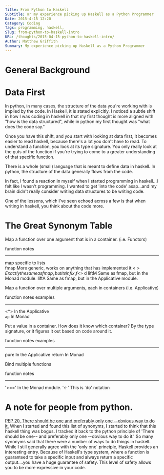 ```yaml
---
Title: From Python to Haskell
Subtitle: or my experience picking up Haskell as a Python Programmer
Date: 2015-4-15 12:20
Category: Coding
Tags: programming, haskell, 
Slug: from-python-to-haskell-intro
URL: /thoughts/2015-04-15-python-to-haskell-intro/
Author: Matthew Griffith
Summary: My experience picking up Haskell as a Python Programmer
---
```


# General Background

# Data First
In python, in many cases,  the structure of the data you're working with is implied by the code.  In Haskell, it is stated explicitly.  I noticed a subtle shift in how I was coding in haskell in that my first thought is more aligned with "how is the data structured", while in python my first thought was "what does the code say."

Once you have this shift, and you start with looking at data first, it becomes easier to read haskell, because there's a lot you don't have to read.  To understand a function, you look at its type signature.  You only really look at the guts of the function if you're trying to come to a greater understanding of that specific function.

There is a whole (small) language that is meant to define data in haskell.  In python, the structure of the data generally flows from the code.

In fact, I found a reaction in myself when I started programming in haskell...I felt like I wasn't programming.  I wanted to get 'into the code' asap...and my brain didn't really consider writing data structures to be writing code.

One of the lessons, which I've seen echoed across a few is that when writing in haskell, you think about the code more.



# The Great Synonym Table

Map a function over one argument that is in a container. (i.e. Functors)

function     notes   
------------ ---------------------                                    
map          specific to lists   
fmap         More generic, works on anything that has implemented it
<$>          Exactly the same as fmap, but its infix.  f <$> d
liftM        Same as fmap, but in the Monad module.
liftA        Same as fmap, but in the Applicative module.


Map a function over multiple arguments, each in containers (i.e. Applicative)

function     notes                 examples
------------ --------------------- ---------
<*>          In the Applicative  
`ap`         In Monad


Put a value in a container.  How does it know which container?  By the type signature, or it figures it out based on code around it.

function  notes                examples
--------- --------------------- ---------
pure      In the Applicative 
return    In Monad



Bind multiple functions

function    notes                    
----------- ---------------------     
'>=='       In the Monad module. 
'<-'        This is 'do' notation





# A note for people from python.  
[PEP 20, There should be one and preferably only one --obvious way to do it.](https://www.python.org/dev/peps/pep-0020/)
When I started and found this list of synonyms, I started to think that this haskell thing was bogus.  I tracked it back to the python principle of 'There should be one-- and preferably only one --obvious way to do it.'  So many synonyms said that there were a number of ways to do things in haskell.  While I still generally agree with the 'only one' principle, Haskell provides an interesting entry.  Because of Haskell's type system, where a function is guaranteed to take a specific input and always return a specific output....you have a huge guarantee of safety.  This level of safety allows you to be more expressive in your code.


